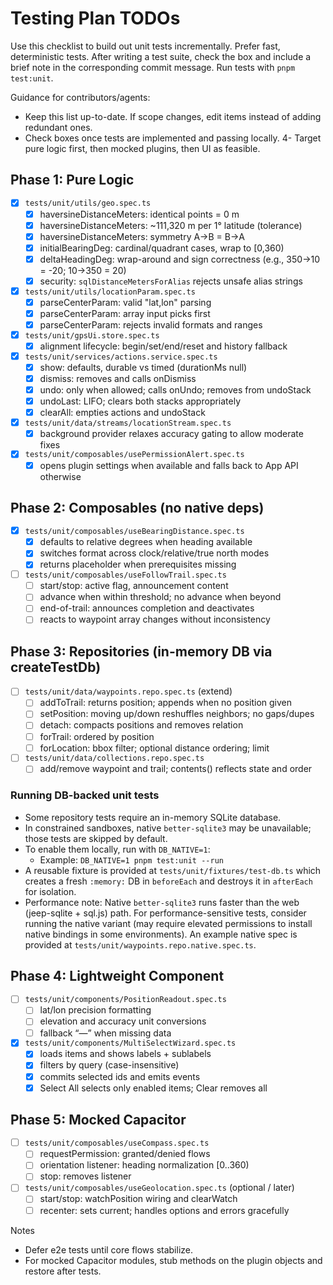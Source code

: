 # Testing Plan TODOs

Use this checklist to build out unit tests incrementally. Prefer fast, deterministic tests. After writing a test suite, check the box and include a brief note in the corresponding commit message. Run tests with `pnpm test:unit`.

Guidance for contributors/agents:

- Keep this list up-to-date. If scope changes, edit items instead of adding redundant ones.
- Check boxes once tests are implemented and passing locally.
  4- Target pure logic first, then mocked plugins, then UI as feasible.

## Phase 1: Pure Logic

- [x] `tests/unit/utils/geo.spec.ts`
  - [x] haversineDistanceMeters: identical points = 0 m
  - [x] haversineDistanceMeters: ~111,320 m per 1° latitude (tolerance)
  - [x] haversineDistanceMeters: symmetry A→B = B→A
  - [x] initialBearingDeg: cardinal/quadrant cases, wrap to [0,360)
  - [x] deltaHeadingDeg: wrap-around and sign correctness (e.g., 350→10 = -20; 10→350 = 20)
  - [x] security: `sqlDistanceMetersForAlias` rejects unsafe alias strings
- [x] `tests/unit/utils/locationParam.spec.ts`
  - [x] parseCenterParam: valid "lat,lon" parsing
  - [x] parseCenterParam: array input picks first
  - [x] parseCenterParam: rejects invalid formats and ranges
- [x] `tests/unit/gpsUi.store.spec.ts`
  - [x] alignment lifecycle: begin/set/end/reset and history fallback
- [x] `tests/unit/services/actions.service.spec.ts`
  - [x] show: defaults, durable vs timed (durationMs null)
  - [x] dismiss: removes and calls onDismiss
  - [x] undo: only when allowed; calls onUndo; removes from undoStack
  - [x] undoLast: LIFO; clears both stacks appropriately
  - [x] clearAll: empties actions and undoStack
- [x] `tests/unit/data/streams/locationStream.spec.ts`
  - [x] background provider relaxes accuracy gating to allow moderate fixes
- [x] `tests/unit/composables/usePermissionAlert.spec.ts`
  - [x] opens plugin settings when available and falls back to App API otherwise

## Phase 2: Composables (no native deps)

- [x] `tests/unit/composables/useBearingDistance.spec.ts`
  - [x] defaults to relative degrees when heading available
  - [x] switches format across clock/relative/true north modes
  - [x] returns placeholder when prerequisites missing
- [ ] `tests/unit/composables/useFollowTrail.spec.ts`
  - [ ] start/stop: active flag, announcement content
  - [ ] advance when within threshold; no advance when beyond
  - [ ] end-of-trail: announces completion and deactivates
  - [ ] reacts to waypoint array changes without inconsistency

## Phase 3: Repositories (in-memory DB via createTestDb)

- [ ] `tests/unit/data/waypoints.repo.spec.ts` (extend)
  - [ ] addToTrail: returns position; appends when no position given
  - [ ] setPosition: moving up/down reshuffles neighbors; no gaps/dupes
  - [ ] detach: compacts positions and removes relation
  - [ ] forTrail: ordered by position
  - [ ] forLocation: bbox filter; optional distance ordering; limit
- [ ] `tests/unit/data/collections.repo.spec.ts`
  - [ ] add/remove waypoint and trail; contents() reflects state and order

### Running DB-backed unit tests

- Some repository tests require an in-memory SQLite database.
- In constrained sandboxes, native `better-sqlite3` may be unavailable; those tests are skipped by default.
- To enable them locally, run with `DB_NATIVE=1`:
  - Example: `DB_NATIVE=1 pnpm test:unit --run`
- A reusable fixture is provided at `tests/unit/fixtures/test-db.ts` which creates a fresh `:memory:` DB in `beforeEach` and destroys it in `afterEach` for isolation.
- Performance note: Native `better-sqlite3` runs faster than the web (jeep-sqlite + sql.js) path. For performance-sensitive tests, consider running the native variant (may require elevated permissions to install native bindings in some environments). An example native spec is provided at `tests/unit/waypoints.repo.native.spec.ts`.

## Phase 4: Lightweight Component

- [ ] `tests/unit/components/PositionReadout.spec.ts`
  - [ ] lat/lon precision formatting
  - [ ] elevation and accuracy unit conversions
  - [ ] fallback “—” when missing data
- [x] `tests/unit/components/MultiSelectWizard.spec.ts`
  - [x] loads items and shows labels + sublabels
  - [x] filters by query (case-insensitive)
  - [x] commits selected ids and emits events
  - [x] Select All selects only enabled items; Clear removes all

## Phase 5: Mocked Capacitor

- [ ] `tests/unit/composables/useCompass.spec.ts`
  - [ ] requestPermission: granted/denied flows
  - [ ] orientation listener: heading normalization [0..360)
  - [ ] stop: removes listener
- [ ] `tests/unit/composables/useGeolocation.spec.ts` (optional / later)
  - [ ] start/stop: watchPosition wiring and clearWatch
  - [ ] recenter: sets current; handles options and errors gracefully

Notes

- Defer e2e tests until core flows stabilize.
- For mocked Capacitor modules, stub methods on the plugin objects and restore after tests.
